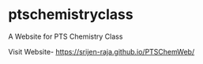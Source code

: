 # ptschemistryclass

A Website for PTS Chemistry Class

Visit Website- 
https://srijen-raja.github.io/PTSChemWeb/

